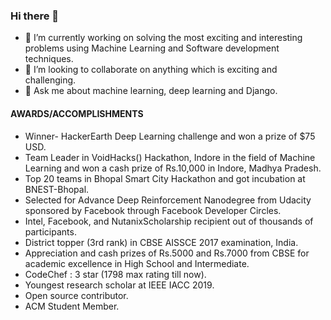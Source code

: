 ### Hi there 👋



- 🔭 I’m currently working on solving the most exciting and interesting problems using Machine Learning and Software development techniques.
- 👯 I’m looking to collaborate on anything which is exciting and challenging.
- 💬 Ask me about machine learning, deep learning and Django.

#### AWARDS/ACCOMPLISHMENTS

- Winner- HackerEarth Deep Learning challenge and won a prize of $75 USD.
- Team Leader in VoidHacks() Hackathon, Indore in the field of Machine Learning and won a cash
prize of Rs.10,000 in Indore, Madhya Pradesh.
- Top 20 teams in Bhopal Smart City Hackathon and got incubation at BNEST-Bhopal.
- Selected for Advance Deep Reinforcement Nanodegree from Udacity sponsored by Facebook
through Facebook Developer Circles.
- Intel, Facebook, and NutanixScholarship recipient out of thousands of participants.
- District topper (3rd rank) in CBSE AISSCE 2017 examination, India.
- Appreciation and cash prizes of Rs.5000 and Rs.7000 from CBSE for academic excellence in
High School and Intermediate.
- CodeChef : 3 star (1798 max rating till now).
- Youngest research scholar at IEEE IACC 2019.
- Open source contributor.
- ACM Student Member.
